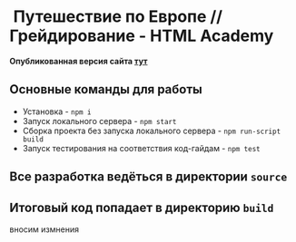 #  Путешествие по Европе // Грейдирование - HTML Academy

**Опубликованная версия сайта [тут](https://kotovi4.github.io/monyakova_way/)**
## Основные команды для работы
* Установка - `npm i`
* Запуск локального сервера - `npm start`
* Сборка проекта без запуска локального сервера - `npm run-script build`
* Запуск тестирования на соответствия код-гайдам - `npm test`

## Все разработка ведёться в директории `source`
## Итоговый код попадает в директорию `build`

вносим измнения
